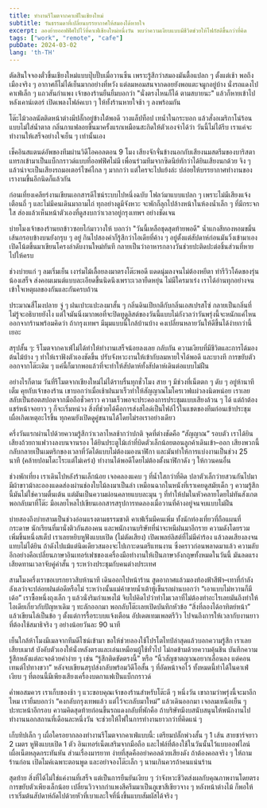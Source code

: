 ```yaml
---
title: ทำงานรีโมตจากคาเฟ่ในเชียงใหม่
subtitle: วันธรรมดาที่เปลี่ยนบรรยากาศให้สมองได้หายใจ
excerpt: ลองย้ายออฟฟิศไปไว้ที่คาเฟ่เชียงใหม่หนึ่งวัน พบว่าความเงียบแบบมีชีวิตช่วยให้โฟกัสดีขึ้นกว่าที่คิด
tags: ["work", "remote", "cafe"]
pubDate: 2024-03-02
lang: 'th-TH'
---
```


ตัดสินใจจองตั๋วขึ้นเชียงใหม่แบบปุ๊บปั๊บเมื่อวานซืน เพราะรู้สึกว่าสมองมันตื้อแปลก ๆ ตั้งแต่เช้า พอถึงเมืองจริง ๆ อากาศก็ไม่ได้เย็นมากอย่างที่หวัง แต่ลมหอมสนจากดอยยังพอแตะจมูกอยู่บ้าง นั่งรถแดงไปคาเฟ่เล็ก ๆ แถวสันกำแพง เจ้าของร้านยืนยิ้มบอกว่า "นั่งตรงไหนก็ได้ ตามสบายนะ" แล้วก็หายเข้าไปหลังเคาน์เตอร์ เปิดเพลงโฟล์คเบา ๆ ให้ทั้งร้านหายใจช้า ๆ ลงพร้อมกัน

โต๊ะไม้วอลนัตติดหน้าต่างมีปลั๊กอยู่ข้างใต้พอดี วางแล็ปท็อป เทน้ำในกระบอก แล้วสั่งอเมริกาโน่ร้อนแบบไม่ใส่น้ำตาล กลิ่นกาแฟลอยขึ้นมาครั้งแรกเหมือนสะกิดให้ตัวเองจำได้ว่า วันนี้ไม่ได้รีบ เราแค่จะทำงานให้เสร็จอย่างใจเย็น ๆ เท่านั้นเอง

เช็คอินสแตนด์อัพของทีมผ่านวิดีโอคอลตอน 9 โมง เสียงจักจั่นข้างนอกกับเสียงนมสตรีมของบาริสตาแทรกเข้ามาเป็นแบ็กกราวด์แบบที่ออฟฟิศไม่มี เพื่อนร่วมทีมจากซิดนีย์ทักว่าได้ยินเสียงนกด้วย จิง ๆ แล้วน่าจะเป็นเสียงรถมอเตอร์ไซค์ไกล ๆ มากกว่า แต่ใครจะไปแย้งล่ะ ปล่อยให้บรรยากาศทำงานของเรางามขึ้นอีกนิดก็แล้วกัน

ก่อนเที่ยงเคลียร์งานเขียนเอกสารดีไซน์ระบบไปหนึ่งฉบับ โฟลว์มาแบบแปลก ๆ เพราะไม่มีเสียงแจ้งเตือนถี่ ๆ และไม่มีคนเดินมาถามไถ่ ทุกอย่างดูมีจังหวะ จะพักก็ลุกไปล้างหน้าในห้องน้ำเล็ก ๆ ที่มีกระจกใส ส่องแล้วเห็นหน้าตัวเองที่ดูสงบกว่าเวลาอยู่กรุงเทพฯ อย่างชัดเจน

บ่ายโมงเจ้าของร้านยกข้าวซอยไก่มาวางให้ บอกว่า "วันนี้เหลือชุดสุดท้ายพอดี" น้ำแกงสีทองหอมขมิ้น เส้นกรอบข้างบนยังกรุบ ๆ อยู่ กินไปสองคำก็รู้สึกว่าไอเดียที่ค้าง ๆ อยู่ตั้งแต่สัปดาห์ก่อนมันวิ่งเข้ามาเอง เปิดโน้ตขึ้นมาเขียนโครงลำดับงานใหม่ทันที กลายเป็นว่าอาหารกลางวันช่วยปะติดปะต่อชิ้นส่วนที่หายไปให้ครบ

ช่วงบ่ายแก่ ๆ ลมเริ่มเย็น เงาร่มไม้เลื้อยลงมาตรงโต๊ะพอดี แดดนุ่มลงจนไม่ต้องหยีตา ทำรีวิวโค้ดของรุ่นน้องเสร็จ ส่งคอมเมนต์แบบละเอียดขึ้นนิดนึงเพราะเวลายืดหยุ่น ไม่มีใครมาเร่ง เราได้อ่านทุกอย่างจนเข้าใจเหตุผลของกันและกันครบถ้วน

ประมาณสี่โมงปลาย จู่ ๆ ฝนเปาะแปะลงมาสั้น ๆ กลิ่นดินเปียกตีกับกลิ่นเอสเปรสโซ่ กลายเป็นกลิ่นที่ไม่รู้จะอธิบายยังไง แต่ใจมันนิ่งมากพอที่จะปิดทูดูลิสต์ของวันนี้แบบไม่กังวลว่าวันพรุ่งนี้จะหนักแค่ไหน ออกจากร้านพร้อมคิดว่า ถ้ากรุงเทพฯ มีมุมแบบนี้ใกล้บ้านบ้าง คงเปลี่ยนหลายวันให้ดีขึ้นได้ง่ายกว่านี้เยอะ

สรุปสั้น ๆ: รีโมตจากคาเฟ่ไม่ได้ทำให้ทำงานเสร็จน้อยลงเลย กลับกัน ความเงียบที่มีชีวิตและการได้มองต้นไม้บ้าง ๆ ทำให้เราฟังตัวเองชัดขึ้น ปรับจังหวะงานให้เข้ากับลมหายใจได้พอดี และบางที การขยับตัวออกจากโต๊ะเดิม ๆ แค่นี้ก็มากพอแล้วที่จะทำให้สัปดาห์ทั้งสัปดาห์เดินต่อแบบไม่ฝืน

อย่างไรก็ตาม วันที่รีโมตจากเชียงใหม่ไม่ได้ราบรื่นทุกชั่วโมง สาย ๆ มีช่วงที่เน็ตตก ๆ ดับ ๆ อยู่ห้านาทีเต็ม คุยกับเจ้าของร้าน เขาบอกว่าเมื่อเช้าฝนมาเร็วทำให้สัญญาณไมโครเวฟแผ่วลงนิดหน่อย เราเลยสลับเป็นฮอตสปอตจากมือถือชั่วคราว ความเร็วพอจะประคองการประชุมแบบเสียงล้วน ๆ ได้ แต่ถ้าต้องแชร์หน้าจอยาว ๆ ก็จะเริ่มหน่วง สิ่งที่ช่วยได้คือการส่งสไลด์เป็นไฟล์ไว้ในแชตของทีมก่อนเข้าประชุม เผื่อเกิดเหตุอะไรขึ้น ทุกคนยังเปิดดูคู่ขนานได้โดยไม่รอเราอย่างเดียว

ครึ่งวันแรกผ่านไปด้วยความรู้สึกว่าเวลาไหลช้ากว่าปกติ จุดที่ต่างชัดคือ “สัญญาณ” รอบตัว เราได้ยินเสียงถ้วยกาแฟวางลงบนจานรอง ได้ยินประตูไม้เก่าที่บิดตัวเล็กน้อยตอนลูกค้าเดินเข้า–ออก เสียงพวกนี้กลับกลายเป็นเมตริกของเวลาที่วัดได้แบบไม่ต้องมองนาฬิกา และมันทำให้การแบ่งงานเป็นช่วง 25 นาที (คล้ายปอมโดะโระแต่ไม่เคร่ง) ทำงานได้พอดีโดยไม่ต้องตั้งนาฬิกาดัง ๆ ให้กวนคนอื่น

ช่วงพักเที่ยง เราเดินไปหลังร้านเล็กน้อย เจอคลองแคบ ๆ ที่น้ำใสกว่าที่คิด ปลาตัวเล็กว่ายสวนกันไปมา มีผ้าขาวม้าละอองแดดส่องผ่านช่องใบไม้ลงมาเป็นลำ เหมือนฉากในหนังที่เราเคยดูสมัยเด็ก ๆ ความรู้สึกนี้มันไม่ใช่ความตื่นเต้น แต่มันเป็นความผ่อนคลายแบบละมุน ๆ ที่ทำให้ปมในหัวคลายโดยไม่ทันสังเกต พอกลับมาที่โต๊ะ มือเลยไหลไปเขียนเอกสารสรุปการทดลองเมื่อวานที่ค้างอยู่จนจบแบบไม่ฝืน

บ่ายสองถึงบ่ายสามเป็นช่วงอ่อนแรงตามธรรมชาติ คาเฟ่เริ่มมีคนเพิ่ม ทั้งนักท่องเที่ยวที่ถือแผนที่กระดาษ นักเรียนที่มานั่งติวกันสองคน และพนักงานบริษัทที่น่าจะหนีฝนมาอีกราย ความดังโดยรวมเพิ่มขึ้นหนึ่งสเต็ป เราเลยหยิบหูฟังแบบเปิด (ไม่ตัดเสียง) เปิดเพลย์ลิสต์ที่ไม่มีคำร้อง แล้วลดเสียงลงจนแทบไม่ได้ยิน ถ้าดังไปแม้แต่นิดเดียวสมองจะไปเกาะดนตรีแทนงาน ซึ่งคราวก่อนพลาดมาแล้ว ความลับอีกอย่างคือเปลี่ยนภาษาอินเทอร์เฟซของเครื่องมือทำงานให้เป็นภาษาอังกฤษทั้งหมดในวันนี้ มันลดแรงเสียดทานเวลาจับคู่คำสั้น ๆ ระหว่างประชุมกับคนต่างประเทศ

สามโมงครึ่งเราขอเบรกยาวสิบห้านาที เดินออกไปหน้าร้าน สูดอากาศแล้วมองท้องฟ้าสีฟ้า–เทาที่กำลังลังเลว่าจะปล่อยฝนต่อดีหรือไม่ ระหว่างนั้นแม่ค้าขายน้ำเต้าหู้เข็นรถผ่านบอกว่า “เอาแบบไม่หวานก็มีเด้อ” เราซื้อหนึ่งถุงเล็ก ๆ แล้วนั่งริมกำแพงไม้ จิบไปคิดไปว่าทำไมเวลาที่ไม่ต้องทำอะไรเลยมันถึงทำให้ไอเดียเกี่ยวกับปัญหาเดิม ๆ ทะลักออกมา พอกลับโต๊ะเลยเปิดบันทึกหัวข้อ “สิ่งที่ลองได้อาทิตย์หน้า” แล้วเขียนไล่เป็นข้อ ๆ ตั้งแต่การรื้อระบบแจ้งเตือน อัปเดตเทมเพลตรีวิว ไปจนถึงการให้เวลากับงานยาวที่ต้องใช้สมาธิจริง ๆ อย่างน้อยวันละ 90 นาที

เย็นใกล้ห้าโมงมีเมลจากทีมดีไซน์เข้ามา ขอให้ช่วยลองใช้โปรโตไทป์ล่าสุดแล้วบอกความรู้สึก เราเลยเสียบเมาส์ บังคับตัวเองให้นั่งหลังตรงและเล่นเหมือนผู้ใช้ทั่วไป ไม่กดข้ามด้วยความคุ้นชิน บันทึกความรู้สึกหลังแต่ละจอด้วยคำง่าย ๆ เช่น “รู้สึกติดขัดตรงนี้” หรือ “นิ้วสัญชาตญาณอยากเลื่อนลง แต่คอนเทนต์ไปทางขวา” หลังจบเขียนสรุปส่งกลับพร้อมวิดีโอสั้น ๆ ที่อัดหน้าจอไว้ ทั้งหมดนี้ทำได้ในคาเฟ่เงียบ ๆ ที่ตอนนี้มีเพียงเสียงเครื่องบดกาแฟเป็นแบ็กกราวด์

ค่ำพอสมควร เราเก็บของช้า ๆ แวะขอบคุณเจ้าของร้านสำหรับโต๊ะดี ๆ หนึ่งวัน เขาถามว่าพรุ่งนี้จะมาอีกไหม เรายิ้มบอกว่า “คงกลับกรุงเทพแล้ว แต่ไว้จะกลับมาใหม่” แล้วเดินออกมา เจอลมเหนือเย็น ๆ ปะทะหน้าอีกรอบ ความคิดสุดท้ายก่อนขึ้นรถแดงกลับที่พักคือ ถ้าบริษัทมีงบสนับสนุนให้พนักงานไปทำงานนอกสถานที่เดือนละหนึ่งวัน จะช่วยให้ไฟในการทำงานยาวกว่าที่คิดแน่ ๆ

เก็บทิปเล็ก ๆ เผื่อใครอยากลองทำงานรีโมตจากคาเฟ่แบบนี้: เตรียมปลั๊กพ่วงสั้น ๆ 1 เส้น สายชาร์จยาว 2 เมตร หูฟังแบบเปิด 1 ตัว อินเทอร์เน็ตเสริมจากมือถือ และไฟล์ที่ต้องใช้ในวันนั้นไว้แบบออฟไลน์ เผื่อเน็ตหลุดกระทันหัน ส่วนเรื่องมารยาท ง่ายที่สุดคืออย่าคอลด้วยเสียงดัง ถ้าต้องคอลจริง ๆ ให้ถามร้านก่อน เปิดไมค์เฉพาะตอนพูด และอย่าจองโต๊ะเล็ก ๆ นานเกินควรถ้าคนแน่นร้าน

สุดท้าย สิ่งที่ได้ไม่ใช่แค่งานที่เสร็จ แต่เป็นการยืนยันเงียบ ๆ ว่าจังหวะชีวิตส่งผลกับคุณภาพงานโดยตรง การขยับตัวเพียงเล็กน้อย เปลี่ยนวิวจากกำแพงสีครีมมาเป็นภูเขาสีเขียวจาง ๆ หลังหน้าต่างไม้ ก็พอให้เราเริ่มต้นสัปดาห์ถัดไปด้วยหัวที่เบาและใจที่นิ่งขึ้นแบบสัมผัสได้จริง ๆ


